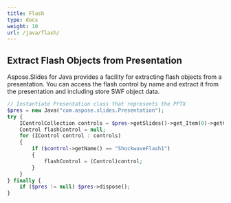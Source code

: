 ```yaml
---
title: Flash
type: docs
weight: 10
url: /java/flash/
---
```


## **Extract Flash Objects from Presentation**

Aspose.Slides for Java provides a facility for extracting flash objects from a presentation. 
You can access the flash control by name and extract it from the presentation and including store SWF object data.

```php
// Instantiate Presentation class that represents the PPTX
$pres = new Java("com.aspose.slides.Presentation");
try {
    IControlCollection controls = $pres->getSlides()->get_Item(0)->getControls();
    Control flashControl = null;
    for (IControl control : controls)
    {
        if ($control->getName() == "ShockwaveFlash1")
        {
            flashControl = (Control)control;
        }
    }
} finally {
    if ($pres != null) $pres->dispose();
}
```
